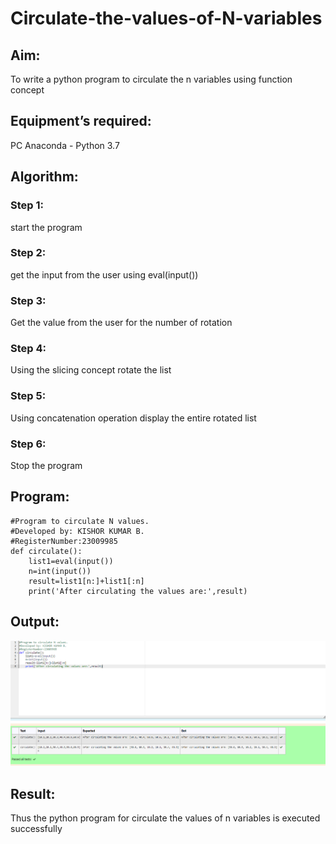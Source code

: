 # Circulate-the-values-of-N-variables
## Aim:
To write a python program to circulate the n variables using function concept
## Equipment’s required:
PC
Anaconda - Python 3.7
## Algorithm: 
### Step 1: 
start the program
### Step 2: 
get the input from the user using eval(input())
### Step 3: 
Get the value from the user for the number of rotation
### Step 4: 
Using the slicing concept rotate the list

### Step 5: 
Using concatenation operation display the entire rotated list
### Step 6:
Stop the program 
## Program:
```
#Program to circulate N values.
#Developed by: KISHOR KUMAR B.
#RegisterNumber:23009985
def circulate():
    list1=eval(input())
    n=int(input())
    result=list1[n:]+list1[:n]
    print('After circulating the values are:',result)

```
## Output:
!["OutPut"](./OutPut.png)
## Result:
Thus the python program for circulate the values of n variables is executed successfully
